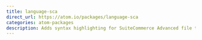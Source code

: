 ```yaml
---
title: language-sca
direct_url: https://atom.io/packages/language-sca
categories: atom-packages
description: Adds syntax highlighting for SuiteCommerce Advanced file types
---
```

